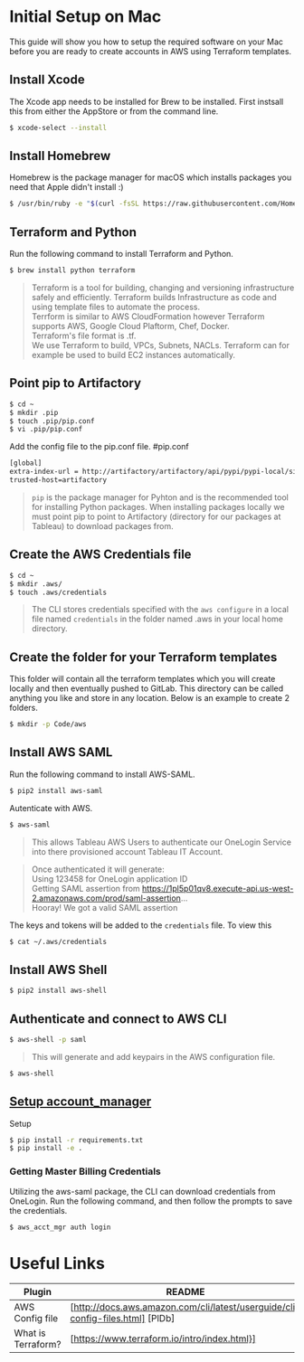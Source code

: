 # Initial Setup on Mac



This guide will show you how to setup the required software on your Mac before you are ready to create accounts in AWS using Terraform templates.

## Install Xcode
The Xcode app needs to be installed for Brew to be installed. First instsall this from either the AppStore or from the command line.
```sh
$ xcode-select --install
```

## Install Homebrew

Homebrew is the package manager for macOS which installs packages you need that Apple didn't install :)

```sh
$ /usr/bin/ruby -e "$(curl -fsSL https://raw.githubusercontent.com/Homebrew/install/master/install)"
```

## Terraform and Python

Run the following command to install Terraform and Python.

```sh
$ brew install python terraform
```
>Terraform is a tool for building, changing and versioning infrastructure safely and efficiently. Terraform builds Infrastructure as code and using template files to automate the process.   
>Terrform is similar to AWS CloudFormation however Terraform supports AWS, Google Cloud Plaftorm, Chef, Docker.   
>Terraform's file format is .tf.     
>We use Terraform to build, VPCs, Subnets, NACLs. Terraform can for example be used to build EC2 instances automatically.

## Point pip to Artifactory

```sh
$ cd ~
$ mkdir .pip
$ touch .pip/pip.conf
$ vi .pip/pip.conf
```
Add the config file to the pip.conf file. #pip.conf
```sh
[global]
extra-index-url = http://artifactory/artifactory/api/pypi/pypi-local/simple
trusted-host=artifactory
```

>```pip``` is the package manager for Pyhton and is the recommended tool for installing Python packages. When installing packages locally we must point pip to point to Artifactory (directory for our packages at Tableau) to download packages from. 

## Create the AWS Credentials file

```sh
$ cd ~
$ mkdir .aws/
$ touch .aws/credentials
```

>The CLI stores credentials specified with the ```aws configure``` in a local file named ```credentials``` in the folder named .aws in your local home directory.   

## Create the folder for your Terraform templates 
This folder will contain all the terraform templates which you will create locally and then eventually pushed to GitLab. This directory can be called anything you like and store in any location.  Below is an example to create 2 folders.

```sh
$ mkdir -p Code/aws
````

## Install AWS SAML
Run the following command to install AWS-SAML.

```sh
$ pip2 install aws-saml
```

Autenticate with AWS.

```sh
$ aws-saml
```
>This allows Tableau AWS Users to authenticate our OneLogin Service into there provisioned account Tableau IT Account.

>Once authenticated it will generate:   
>Using 123458 for OneLogin application ID   
>Getting SAML assertion from https://1pl5p01qv8.execute-api.us-west-2.amazonaws.com/prod/saml-assertion...   
>Hooray! We got a valid SAML assertion   

The keys and tokens will be added to the ```credentials``` file. To view this 
```sh
$ cat ~/.aws/credentials
```

## Install AWS Shell

```sh
$ pip2 install aws-shell
```

## Authenticate and connect to AWS CLI 

```sh
$ aws-shell -p saml
```
>This will generate and add keypairs in the AWS configuration file. 

```sh
$ aws-shell
```
## [Setup account_manager](https://gitlab.tableausoftware.com/AWS_Cloud/account_manager)

Setup

```sh
$ pip install -r requirements.txt
$ pip install -e .
```

### Getting Master Billing Credentials

Utilizing the aws-saml package, the CLI can download credentials from OneLogin. Run the following
command, and then follow the prompts to save the credentials.

```sh
$ aws_acct_mgr auth login
````

# Useful Links

| Plugin | README |
| ------ | ------ |
| AWS Config file | [http://docs.aws.amazon.com/cli/latest/userguide/cli-config-files.html] [PlDb] |
| What is Terraform? | [https://www.terraform.io/intro/index.html}] |
